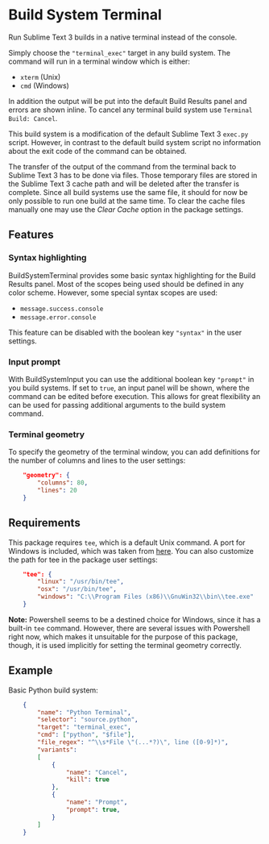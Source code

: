 # Build System Terminal

Run Sublime Text 3 builds in a native terminal instead of the console.

Simply choose the `"terminal_exec"` target in any build system. The command will run in a terminal window which is either:
* `xterm` (Unix)
* `cmd` (Windows)

In addition the output will be put into the default Build Results panel and errors are shown inline. To cancel any terminal build system use `Terminal Build: Cancel`.

This build system is a modification of the default Sublime Text 3 `exec.py` script. However, in contrast to the default build system script no information about the exit code of the command can be obtained.

The transfer of the output of the command from the terminal back to Sublime Text 3 has to be done via files. Those temporary files are stored in the Sublime Text 3 cache path and will be deleted after the transfer is complete. Since all build systems use the same file, it should for now be only possible to run one build at the same time. To clear the cache files manually one may use the *Clear Cache* option in the package settings.

## Features

### Syntax highlighting

BuildSystemTerminal provides some basic syntax highlighting for the Build Results panel. Most of the scopes being used should be defined in any color scheme. However, some special syntax scopes are used:
* `message.success.console`
* `message.error.console`

This feature can be disabled with the boolean key `"syntax"` in the user settings.

### Input prompt

With BuildSystemInput you can use the additional boolean key `"prompt"` in you build systems. If set to `true`, an input panel will be shown, where the command can be edited before execution. This allows for great flexibility an can be used for passing additional arguments to the build system command.

### Terminal geometry

To specify the geometry of the terminal window, you can add definitions for the number of columns and lines to the user settings:

```json
    "geometry": {
        "columns": 80,
        "lines": 20
    }
```

## Requirements

This package requires `tee`, which is a default Unix command. A port for Windows is included, which was taken from [here](http://gnuwin32.sourceforge.net/packages/coreutils.htm). You can also customize the path for tee in the package user settings:

```json
    "tee": {
        "linux": "/usr/bin/tee",
        "osx": "/usr/bin/tee",
        "windows": "C:\\Program Files (x86)\\GnuWin32\\bin\\tee.exe"
    }
```

**Note:** Powershell seems to be a destined choice for Windows, since it has a built-in `tee` command. However, there are several issues with Powershell right now, which makes it unsuitable for the purpose of this package, though, it is used implicitly for setting the terminal geometry correctly.

## Example

Basic Python build system:
```json
    {
        "name": "Python Terminal",
        "selector": "source.python",
        "target": "terminal_exec",
        "cmd": ["python", "$file"],
        "file_regex": "^\\s*File \"(...*?)\", line ([0-9]*)",
        "variants":
        [
            {
                "name": "Cancel",
                "kill": true
            },
            {
                "name": "Prompt",
                "prompt": true,
            }
        ]
    }
```
